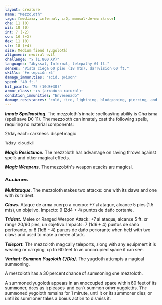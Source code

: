 ```yaml
---
layout: creature
name: "Mezzoloth"
tags: [mediana, infernal, cr5, manual-de-monstruos]
cha: 11 (0)
wis: 10 (0)
int: 7 (-2)
con: 16 (+3)
dex: 11 (0)
str: 18 (+4)
size: Medium fiend (yugoloth)
alignment: neutral evil
challenge: "5 (1,800 XP)"
languages: "Abyssal, Infernal, telepathy 60 ft."
senses: "Vista ciega 60 pies (18 mts), darkvision 60 ft."
skills: "Percepción +3"
damage_immunities: "acid, poison"
speed: "40 ft."
hit_points: "75 (10d8+30)"
armor_class: "18 (armadura natural)"
condition_immunities: "Envenenado"
damage_resistances: "cold, fire, lightning, bludgeoning, piercing, and slashing from nonmagical weapons"
---
```


***Innate Spellcasting.*** The mezzoloth's innate spellcasting ability is Charisma (spell save DC 11). The mezzoloth can innately cast the following spells, requiring no material components:

2/day each: darkness, dispel magic

1/day: cloudkill

***Magic Resistance.*** The mezzoloth has advantage on saving throws against spells and other magical effects.

***Magic Weapons.*** The mezzoloth's weapon attacks are magical.

### Acciones

***Multiataque.*** The mezzoloth makes two attacks: one with its claws and one with its trident.

***Claws.*** Ataque de arma cuerpo a cuerpo: +7 al ataque, alcance 5 pies (1.5 mts), un objetivo. Impacto: 9 (2d4 + 4) puntos de daño cortante.

***Trident.*** Melee or Ranged Weapon Attack: +7 al ataque, alcance 5 ft. or range 20/60 pies, un objetivo. Impacto: 7 (1d6 + 4) puntos de daño perforante, or 8 (1d8 + 4) puntos de daño perforante when held with two claws and used to make a melee attack.

***Teleport.*** The mezzoloth magically teleports, along with any equipment it is wearing or carrying, up to 60 feet to an unoccupied space it can see.

***Variant: Summon Yugoloth (1/Día).*** The yugoloth attempts a magical summoning.

A mezzoloth has a 30 percent chance of summoning one mezzoloth.

A summoned yugoloth appears in an unoccupied space within 60 feet of its summoner, does as it pleases, and can't summon other yugoloths. The summoned yugoloth remains for 1 minute, until it or its summoner dies, or until its summoner takes a bonus action to dismiss it.